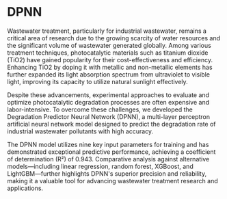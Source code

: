 # DPNN

Wastewater treatment, particularly for industrial wastewater, remains a critical area of research due to the growing scarcity of water resources and the significant volume of wastewater generated globally. Among various treatment techniques, photocatalytic materials such as titanium dioxide (TiO2) have gained popularity for their cost-effectiveness and efficiency. Enhancing TiO2 by doping it with metallic and non-metallic elements has further expanded its light absorption spectrum from ultraviolet to visible light, improving its capacity to utilize natural sunlight effectively.

Despite these advancements, experimental approaches to evaluate and optimize photocatalytic degradation processes are often expensive and labor-intensive. To overcome these challenges, we developed the Degradation Predictor Neural Network (DPNN), a multi-layer perceptron artificial neural network model designed to predict the degradation rate of industrial wastewater pollutants with high accuracy.

The DPNN model utilizes nine key input parameters for training and has demonstrated exceptional predictive performance, achieving a coefficient of determination (R²) of 0.943. Comparative analysis against alternative models—including linear regression, random forest, XGBoost, and LightGBM—further highlights DPNN's superior precision and reliability, making it a valuable tool for advancing wastewater treatment research and applications.
